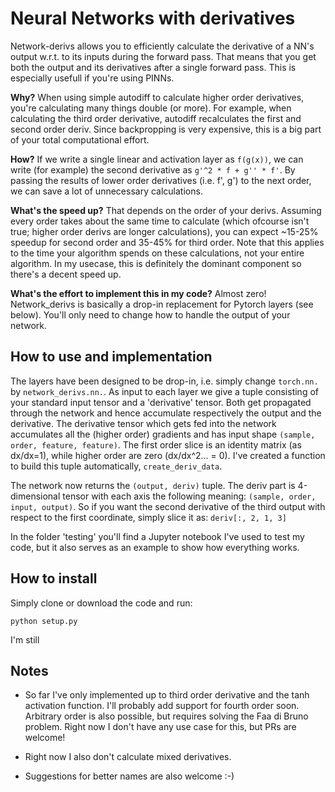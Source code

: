 # Neural Networks with derivatives

Network-derivs allows you to efficiently calculate the derivative of a NN's output w.r.t. to its inputs during the forward pass. That means that you get both the output and its derivatives after a single forward pass. This is especially usefull if you're using PINNs.

**Why?** When using simple autodiff to calculate higher order derivatives, you're calculating many things double (or more). For example, when calculating the third order derivative, autodiff recalculates the first and second order deriv. Since backpropping is very expensive, this is a big part of your total computational effort. 

**How?** If we write a single linear and activation layer as ```f(g(x))```, we can write (for example) the second derivative as ```g'^2 * f + g'' * f'```. By passing the results of lower order derivatives (i.e. f', g') to the next order, we can save a lot of unnecessary calculations.

**What's the speed up?** That depends on the order of your derivs. Assuming every order takes about the same time to calculate (which ofcourse isn't true; higher order derivs are longer calculations), you can expect ~15-25% speedup for second order and 35-45% for third order.  Note that this applies to the time your algorithm spends on these calculations, not your entire algorithm. In my usecase, this is definitely the dominant component so there's a decent speed up.

**What's the effort to implement this in my code?** Almost zero! Network_derivs is basically a drop-in replacement for Pytorch layers (see below). You'll only need to change how to handle the output of your network.

## How to use and implementation
The layers have been designed to be drop-in, i.e. simply change ```torch.nn.``` by ```network_derivs.nn.```. As input to each layer we give a tuple consisting of your standard input tensor and a 'derivative' tensor. Both get propagated through the network and hence accumulate respectively the output and the derivative. The derivative tensor which gets fed into the network accumulates all the (higher order) gradients and has input shape ```(sample, order, feature, feature)```. The first order slice is an identity matrix (as dx/dx=1), while higher order are zero (dx/dx^2... = 0). I've created a function to build this tuple automatically, ```create_deriv_data```.

The network now returns the ```(output, deriv)``` tuple. The deriv part is 4-dimensional tensor with each axis the following meaning:
```(sample, order, input, output)```. So if you want the second derivative of the third output with respect to the first coordinate, simply slice it as:
```deriv[:, 2, 1, 3]```

In the folder 'testing' you'll find a Jupyter notebook I've used to test my code, but it also serves as an example to show how everything works.

## How to install
Simply clone or download the code and run:

```
python setup.py
```

I'm still

## Notes
* So far I've only implemented up to third order derivative and the tanh activation function. I'll probably add support for fourth order soon. Arbitrary order is also possible, but requires solving the Faa di Bruno problem. Right now I don't have any use case for this, but PRs are welcome!

* Right now I also don't calculate mixed derivatives. 

* Suggestions for better names are also welcome :-)
